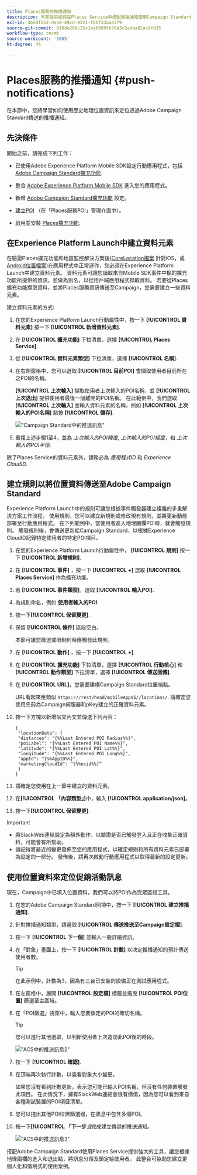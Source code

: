 ```yaml
---
title: Places服務的推播通知
description: 本節提供如何在Places Service中搭配推播通知使用Campaign Standard的相關資訊。
exl-id: 4b50f552-deb8-49cd-9221-fbbf33aaa5f9
source-git-commit: 010de286c25c1eeb989fb76e3c2adaa82ac9fd35
workflow-type: tm+mt
source-wordcount: '1005'
ht-degree: 4%

---
```


# Places服務的推播通知 {#push-notifications}

在本節中，您將學習如何使用歷史地理位置資訊來定位透過Adobe Campaign Standard傳送的推播通知。

## 先決條件

開始之前，請完成下列工作：

* 已使用Adobe Experience Platform Mobile SDK設定行動應用程式，包括 [Adobe Campaign Standard擴充功能](https://aep-sdks.gitbook.io/docs/using-mobile-extensions/adobe-campaign-standard).

* 整合 [Adobe Experience Platform Mobile SDK](https://aep-sdks.gitbook.io/docs/getting-started/get-the-sdk) 進入您的應用程式。
* 新增 [Adobe Campaign Standard擴充功能](https://aep-sdks.gitbook.io/docs/using-mobile-extensions/adobe-campaign-standard) 設定。

* [建立POI](/help/poi-mgmt-ui/create-a-poi-ui.md) （在「Places服務POI」管理介面中）。

* 啟用並安裝 [Places擴充功能](/help/places-ext-aep-sdks/places-extension/places-extension.md).


## 在Experience Platform Launch中建立資料元素

在驗證Places擴充功能和地區監控解決方案後([CoreLocation檔案](https://developer.apple.com/documentation/corelocation/monitoring_the_user_s_proximity_to_geographic_regions) 針對iOS，或 [Android位置檔案](https://developer.android.com/training/location/geofencing))在應用程式中正常運作，您必須在Experience Platform Launch中建立資料元素。 資料元素可讓您讀取來自Mobile SDK事件中樞的擴充功能所提供的資訊，並做為別名，以從用戶端應用程式擷取資料。 若要從Places擴充功能擷取資料，並將Places服務資訊傳送至Campaign，您需要建立一些資料元素。

建立資料元素的方式:

1. 在您的Experience Platform Launch行動屬性中，按一下 **[!UICONTROL 資料元素]** 按一下 **[!UICONTROL 新增資料元素]**.
1. 在 **[!UICONTROL 擴充功能]** 下拉清單，選擇 **[!UICONTROL Places Service]**.
1. 從 **[!UICONTROL 資料元素類型]** 下拉清單，選擇 **[!UICONTROL 名稱]**.
1. 在右側窗格中，您可以選取 **[!UICONTROL 目前POI]** 會擷取使用者目前所在之POI的名稱。

   **[!UICONTROL 上次輸入]** 擷取使用者上次輸入的POI名稱，並 **[!UICONTROL 上次退出]** 提供使用者最後一個離開的POI名稱。 在此範例中，我們選取 **[!UICONTROL 上次輸入]** 並輸入資料元素的名稱，例如 **[!UICONTROL 上次輸入的POI名稱]** 點按 **[!UICONTROL 儲存]**.

   ![&quot;Campaign Standard中的推送訊息&quot;](/help/assets/ACS_Push1.png)

1. 重複上述步驟1至4，並為 *上次輸入的POI緯度*, *上次輸入的POI經度*，和 *上次輸入的POI半徑*.

除了Places Service的資料元素外，請務必為 *應用程式ID* 和 *Experience CloudID*.

## 建立規則以將位置資料傳送至Adobe Campaign Standard

Experience Platform Launch中的規則可讓您根據事件觸發器建立複雜的多重解決方案工作流程。 使用規則，您可以建立新規則或修改現有規則，並將更新動態部署至行動應用程式。 在下列範例中，當使用者進入地理圍欄POI時，就會觸發規則。 觸發規則後，會傳送更新給Campaign Standard，以根據Experience CloudID記錄特定使用者的特定POI項目。

1. 在您的Experience Platform Launch行動屬性中， **[!UICONTROL 規則]** 按一下 **[!UICONTROL 新增規則]**.
1. 在 **[!UICONTROL 事件]** ，按一下 **[!UICONTROL +]** 選取 **[!UICONTROL Places Service]** 作為擴充功能。
1. 若 **[!UICONTROL 事件類型]**，選取 **[!UICONTROL 輸入POI]**.
1. 為規則命名，例如 **使用者輸入的POI**.
1. 按一下&#x200B;**[!UICONTROL 保留變更]**.
1. 保留 **[!UICONTROL 條件]** 區段空白。

   本節可讓您篩選或限制何時應觸發此規則。

1. 在 **[!UICONTROL 動作]** ，按一下 **[!UICONTROL +]**.
1. 在 **[!UICONTROL 擴充功能]** 下拉清單，選擇 **[!UICONTROL 行動核心]** 和 **[!UICONTROL 動作類型]** 下拉清單，選擇 **[!UICONTROL 傳送回傳]**.
1. 在 **[!UICONTROL URL]**，您需要建構Campaign Standard位置端點。

   URL看起來應類似 `https:///rest/head/mobileAppV5//locations/`.
請確定您使用先前為Campaign伺服器和pKey建立的正確資料元素。

1. 按一下方塊以新增貼文內文並傳送下列內容：

   ```
   {
    "locationData": {
    "distances": "{%%Last Entered POI Radius%%}",
    "poiLabel": "{%%Last Entered POI Name%%}",
    "latitude": "{%%Last Entered POI Lat%%}",
    "longitude": "{%%Last Entered POI Long%%}",
    "appId": "{%%AppID%%}",
    "marketingCloudId": “{%%ecid%%}”
    }
   }
   ```

1. 請確定您使用在上一節中建立的資料元素。
1. 在&#x200B;**[!UICONTROL 「內容類型」]**&#x200B;中，輸入 **[!UICONTROL application/json]**。
1. 按一下&#x200B;**[!UICONTROL 保留變更]**.

>[!IMPORTANT]
>
>* 將SlackWeb連結設定為額外動作，以驗證是否已觸發登入且正在收集正確資料，可能會有所幫助。
>* 請記得將最近的變更發佈至您的應用程式，以確定規則和所有資料元素已部署為設定的一部分。 發佈後，請再次啟動行動應用程式以取得最新的設定更新。


## 使用位置資料來定位促銷活動訊息

現在，Campaign中已填入位置資料，我們可以將POI作為受眾區段工具。

1. 在您的Adobe Campaign Standard例項中，按一下 **[!UICONTROL 建立推播通知]**.
1. 針對推播通知類型，請選取 **[!UICONTROL 傳送推送至Campaign設定檔]**.
1. 按一下 **[!UICONTROL 下一個]** 並輸入一般詳細資訊。
1. 在「對象」畫面上，按一下 **[!UICONTROL 計數]** 以決定推播通知的預計傳送使用者數。

   >[!TIP]
   >
   >在此示例中，計數為3，因為有三台已安裝的設備正在測試應用程式。

1. 在左窗格中，展開 **[!UICONTROL 設定檔]** 標籤並拖曳 **[!UICONTROL POI位置]** 篩選至主區域。
1. 在「POI篩選」視窗中，輸入您要鎖定的POI的確切名稱。

   >[!TIP]
   >
   >您可以進行其他選取，以判斷使用者上次造訪此POI後的時段。

   ![&quot;ACS中的推送訊息2&quot;](/help/assets/ACS_push2.png)

1. 按一下 **[!UICONTROL 確認]**.
1. 在頂端再次執行計數，以查看對象大小變更。

   如果您沒有看到計數更新，表示您可能已輸入POI名稱，但沒有任何裝置觸發此項目。 在此情況下，擁有SlackWeb連結會很有價值，因為您可以看到來自各種測試裝置的POI項目清單。

1. 您可以拖出其他POI位置篩選器，在訊息中包含多個POI。
1. 按一下&#x200B;**[!UICONTROL 「下一步」]**&#x200B;完成建立傳遞的推送通知。

   ![&quot;ACS中的推送訊息3&quot;](/help/assets/ACS_push3.png)

搭配Adobe Campaign Standard使用Places Service提供強大的工具，讓您根據地理圍欄的進入和退出點，將訊息分段及鎖定給使用者。 此整合可協助您建立更個人化和情境式的使用案例。
